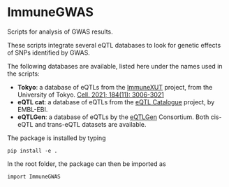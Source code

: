 # ImmuneGWAS
Scripts for analysis of GWAS results.

These scripts integrate several eQTL databases to look for genetic effects of SNPs identified by GWAS.

The following databases are available, listed here under the names used in the scripts:
* **Tokyo**: a database of eQTLs from the [ImmuneXUT](https://www.immunexut.org/) project, from the University of Tokyo.
[Cell. 2021; 184(11): 3006-3021](https://doi.org/10.1016/j.cell.2021.03.056)
* **eQTL cat**: a database of eQTLs from the [eQTL Catalogue](https://www.ebi.ac.uk/eqtl/) project, by EMBL-EBI.
* **eQTLGen**: a database of eQTLs by the [eQTLGen](https://www.eqtlgen.org/) Consortium. Both cis-eQTL and trans-eQTL 
datasets are available.

The package is installed by typing

    pip install -e .

In the root folder, the package can then be imported as 
    
    import ImmuneGWAS
